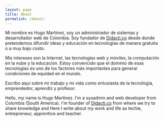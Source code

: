 ```yaml
---
layout: page
title: About
permalink: /about/
---
```


Mi nombre es Hugo Martínez, soy un administrador de sistemas y desarrollador web de Colombia.
Soy fundador de [Didacti.co](http://didacti.co) desde donde pretendemos difundir ideas y educación 
en tecnologías de manera gratuita o a muy bajo costo.

Mis intereses son la Internet, las tecnologías web y móviles, la computación en la nube y la educación.
Estoy convencido que el dominio de esas tecnologías es uno de los factores más importantes para generar condiciones de equidad en el mundo. 

Escribo aqui sobre mi trabajo y mi vida como entusiasta de la tecnología, emprendedor, aprendiz y profesor. 

Hello, my name is Hugo Martinez. I'm a sysadmin and web developer from Colombia (South America).
I'm founder of [Didacti.co](http://didacti.co) from where we try to share knowledge and 
Here I write about my work and life as techie, entrepreneur, apprentice and teacher.
